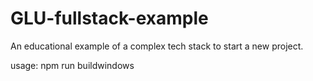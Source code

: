 # GLU-fullstack-example
An educational example of a complex tech stack to start a new project.


usage:
npm run buildwindows

